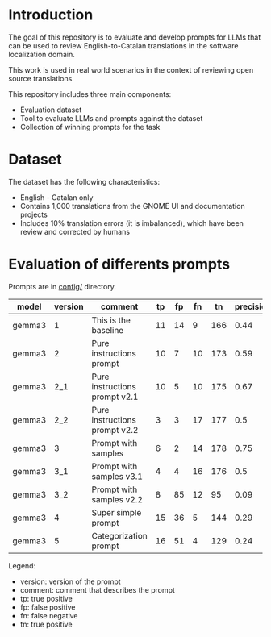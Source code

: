 # Introduction

The goal of this repository is to evaluate and develop prompts for LLMs that can be used to review English-to-Catalan translations in the software localization domain.

This work is used in real world scenarios in the context of reviewing open source translations.

This repository includes three main components:

- Evaluation dataset
- Tool to evaluate LLMs and prompts against the dataset
- Collection of winning prompts for the task

# Dataset

The dataset has the following characteristics:
- English - Catalan only
- Contains 1,000 translations from the GNOME UI and documentation projects
- Includes 10% translation errors (it is imbalanced), which have been review and corrected by humans

# Evaluation of differents prompts

Prompts are in [config/](config/) directory.

| model | version | comment | tp | fp | fn | tn | precision | recall | f1 | time |
| --- | --- | --- | --- | --- | --- | --- | --- | --- | --- | --- |
| gemma3 | 1 | This is the baseline | 11 | 14 | 9 | 166 | 0.44 | 0.55 | 0.49 | 1702.62 |
| gemma3 | 2 | Pure instructions prompt | 10 | 7 | 10 | 173 | 0.59 | 0.5 | 0.54 | 1588.4 |
| gemma3 | 2_1 | Pure instructions prompt v2.1 | 10 | 5 | 10 | 175 | 0.67 | 0.5 | 0.57 | 1432.67 |
| gemma3 | 2_2 | Pure instructions prompt v2.2 | 3 | 3 | 17 | 177 | 0.5 | 0.15 | 0.23 | 1120.46 |
| gemma3 | 3 | Prompt with samples | 6 | 2 | 14 | 178 | 0.75 | 0.3 | 0.43 | 1307.63 |
| gemma3 | 3_1 | Prompt with samples v3.1 | 4 | 4 | 16 | 176 | 0.5 | 0.2 | 0.29 | 1217.62 |
| gemma3 | 3_2 | Prompt with samples v2.2 | 8 | 85 | 12 | 95 | 0.09 | 0.4 | 0.14 | 1701.67 |
| gemma3 | 4 | Super simple prompt | 15 | 36 | 5 | 144 | 0.29 | 0.75 | 0.42 | 7969.02 |
| gemma3 | 5 | Categorization prompt | 16 | 51 | 4 | 129 | 0.24 | 0.8 | 0.37 | 6007.84 |

Legend:
- version: version of the prompt
- comment: comment that describes the prompt
- tp: true positive
- fp: false positive
- fn: false negative
- tn: true positive

